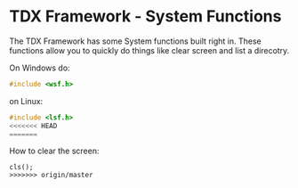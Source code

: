 # TDX Framework - System Functions

The TDX Framework has some System functions built right in. These functions allow you to quickly do things like clear screen and list a direcotry.

On Windows do:
```cpp
#include <wsf.h>
```
on Linux:
```cpp
#include <lsf.h>
<<<<<<< HEAD
=======
```

How to clear the screen:
```
cls();
>>>>>>> origin/master
```